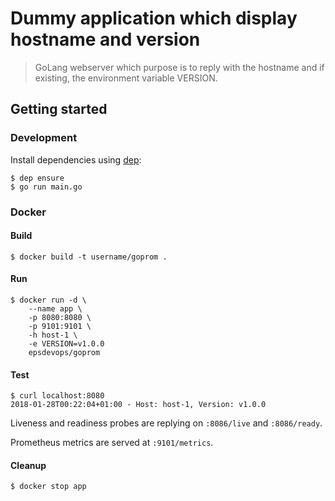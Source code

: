 Dummy application which display hostname and version
====================================================

> GoLang webserver which purpose is to reply with the hostname and if existing, the environment variable VERSION.

## Getting started

### Development

Install dependencies using [dep](https://github.com/golang/dep):

```
$ dep ensure
$ go run main.go
```

### Docker

#### Build

```
$ docker build -t username/goprom .
```

#### Run

```
$ docker run -d \
    --name app \
    -p 8080:8080 \
    -p 9101:9101 \
    -h host-1 \
    -e VERSION=v1.0.0
    epsdevops/goprom
```

#### Test

```
$ curl localhost:8080
2018-01-28T00:22:04+01:00 - Host: host-1, Version: v1.0.0
```

Liveness and readiness probes are replying on `:8086/live` and `:8086/ready`.

Prometheus metrics are served at `:9101/metrics`.

#### Cleanup

```
$ docker stop app
```
